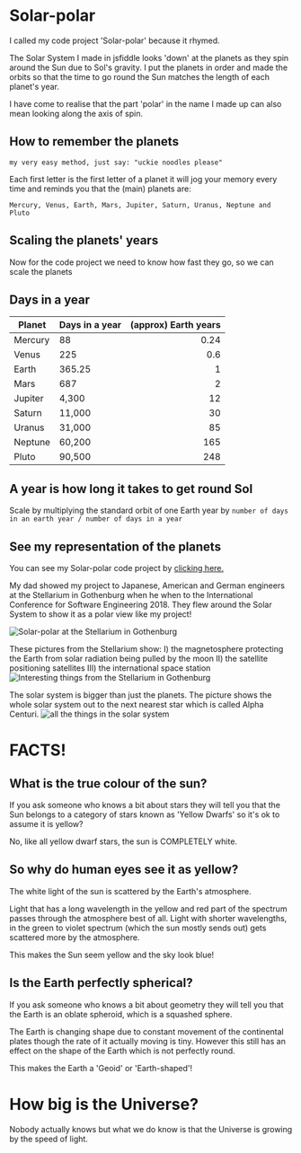 # Solar-polar

I called my code project 'Solar-polar' because it rhymed.

The Solar System I made in jsfiddle looks 'down' at the planets as they spin around the Sun due to Sol's gravity. I put the planets in order and made the orbits so that the time to go round the Sun matches the length of each planet's year.

I have come to realise that the part 'polar' in the name I made up can also mean looking along the axis of spin.

## How to remember the planets
```
my very easy method, just say: "uckie noodles please"
```
Each first letter is the first letter of a planet it will jog your memory every time and reminds you that the (main) planets are:
```
Mercury, Venus, Earth, Mars, Jupiter, Saturn, Uranus, Neptune and Pluto
```

## Scaling the planets' years

Now for the code project we need to know how fast they go, so we can scale the planets

## Days in a year

Planet | Days in a year |(approx) Earth years
--- | --- | ---:
Mercury | 88 | 0.24
Venus | 225 | 0.6
Earth | 365.25 | 1
Mars | 687 | 2
Jupiter | 4,300 | 12
Saturn | 11,000 | 30
Uranus | 31,000 | 85
Neptune | 60,200 | 165
Pluto | 90,500 | 248

## A year is how long it takes to get round Sol

Scale by multiplying the standard orbit of one Earth year by `number of days in an earth year / number of days in a year`

## See my representation of the planets

You can see my Solar-polar code project by [clicking here.](https://mewhubhawk.github.io/Solar-polar/)

My dad showed my project to Japanese, American and German engineers at the Stellarium in Gothenburg when he when to the International Conference for Software Engineering 2018. They flew around the Solar System to show it as a polar view like my project!

![Solar-polar at the Stellarium in Gothenburg](solar-polar-stellarium.png)

 These pictures from the Stellarium show:
I) the magnetosphere protecting the Earth from solar radiation being pulled by the moon
II) the satellite positioning satellites
III) the international space station
 ![Interesting things from the Stellarium in Gothenburg](solar-polar-things.png)

The solar system is bigger than just the planets. The picture shows the whole solar system out to the next nearest star which is called Alpha Centuri.
![all the things in the solar system](distance-to-alpha-centuri.jpg)

# FACTS!

## What is the true colour of the sun?

If you ask someone who knows a bit about stars they will tell you that the
Sun belongs to a category of stars known as 'Yellow Dwarfs' so it's ok to
assume it is yellow?

No, like all yellow dwarf stars, the sun is COMPLETELY white.

## So why do human eyes see it as yellow?

The white light of the sun is scattered by the Earth's atmosphere.

Light that has a long wavelength in the yellow and red part of the spectrum passes through the atmosphere best of all. Light with shorter wavelengths, in the green to violet spectrum (which the sun mostly sends out) gets scattered more by the atmosphere.

This makes the Sun seem yellow and the sky look blue!

## Is the Earth perfectly spherical?

If you ask someone who knows a bit about geometry they will tell you that the Earth is an oblate spheroid, which is a squashed sphere.

The Earth is changing shape due to constant movement of the continental plates though the rate of it actually moving is tiny. However this still has an effect on the shape of the Earth which is not perfectly round.

This makes the Earth a 'Geoid' or 'Earth-shaped'!

# How big is the Universe?

Nobody actually knows but what we do know is that
the Universe is growing by the speed of light.
